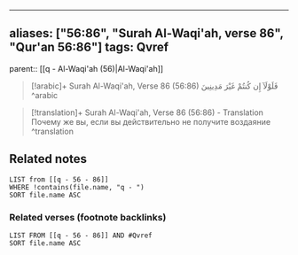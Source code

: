 
---
aliases: ["56:86", "Surah Al-Waqi'ah, verse 86", "Qur'an 56:86"]
tags: Qvref
---

parent:: [[q - Al-Waqi'ah (56)|Al-Waqi'ah]]

> [!arabic]+ Surah Al-Waqi'ah, Verse 86 (56:86)
> <span class="quran-arabic">فَلَوْلَآ إِن كُنتُمْ غَيْرَ مَدِينِينَ</span>
^arabic

> [!translation]+ Surah Al-Waqi'ah, Verse 86 (56:86) - Translation
> Почему же вы, если вы действительно не получите воздаяние
^translation



## Related notes
```dataview
LIST from [[q - 56 - 86]]
WHERE !contains(file.name, "q - ")
SORT file.name ASC
```

### Related verses (footnote backlinks)
```dataview
LIST FROM [[q - 56 - 86]] AND #Qvref
SORT file.name ASC
```

